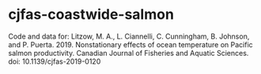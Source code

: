 # cjfas-coastwide-salmon
Code and data for: Litzow, M. A., L. Ciannelli, C. Cunningham, B. Johnson, and P. Puerta. 2019. Nonstationary effects of ocean temperature on Pacific salmon productivity. Canadian Journal of Fisheries and Aquatic Sciences. doi: 10.1139/cjfas-2019-0120
